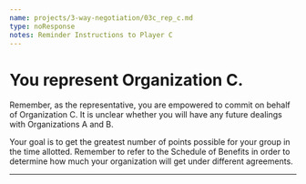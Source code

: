 ```yaml
---
name: projects/3-way-negotiation/03c_rep_c.md
type: noResponse
notes: Reminder Instructions to Player C
---
```


# You represent Organization C.

Remember, as the representative, you are empowered to commit on behalf of Organization C. It is unclear whether you will have any future dealings with Organizations A and B.

Your goal is to get the greatest number of points possible for your group in the time allotted. Remember to refer to the Schedule of Benefits in order to determine how much your organization will get under different agreements.

---
